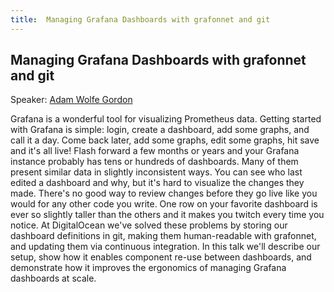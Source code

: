```yaml
---
title:  Managing Grafana Dashboards with grafonnet and git
---
```


## Managing Grafana Dashboards with grafonnet and git

Speaker: [Adam Wolfe Gordon](/2019-munich/speakers/adam-wolfe-gordon/)

Grafana is a wonderful tool for visualizing Prometheus data. Getting started with Grafana is simple: login, create a dashboard, add some graphs, and call it a day. Come back later, add some graphs, edit some graphs, hit save and it's all live!  Flash forward a few months or years and your Grafana instance probably has tens or hundreds of dashboards. Many of them present similar data in slightly inconsistent ways. You can see who last edited a dashboard and why, but it's hard to visualize the changes they made. There's no good way to review changes before they go live like you would for any other code you write. One row on your favorite dashboard is ever so slightly taller than the others and it makes you twitch every time you notice.  At DigitalOcean we've solved these problems by storing our dashboard definitions in git, making them human-readable with grafonnet, and updating them via continuous integration. In this talk we'll describe our setup, show how it enables component re-use between dashboards, and demonstrate how it improves the ergonomics of managing Grafana dashboards at scale.
